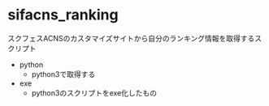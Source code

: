 # sifacns_ranking
スクフェスACNSのカスタマイズサイトから自分のランキング情報を取得するスクリプト

* python
  * python3で取得する
* exe
  * python3のスクリプトをexe化したもの
